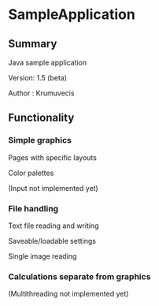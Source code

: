 # SampleApplication


## Summary

Java sample application

Version: 1.5 (beta)

Author : Krumuvecis



## Functionality

### Simple graphics

Pages with specific layouts

Color palettes

(Input not implemented yet)

### File handling

Text file reading and writing

Saveable/loadable settings

Single image reading

### Calculations separate from graphics

(Multithreading not implemented yet)

